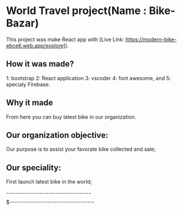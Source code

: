 # World Travel project(Name : Bike-Bazar)

This project was make React app with [Live Link:  https://modern-bike-ebce6.web.app/explore]).

## How it was made?

1: bootstrap 2: React application 3: vscoder 4: font awesome, and 5: specialy Firebase.

## Why it  made

From here you can buy latest bike in our organization.
## Our organization objective:

Our purpose is to assist your favorate bike collected and sale; 

## Our speciality:

First launch latest bike in the world;

------------------------------------$$$$$$$$$$$$$------------------------------------
